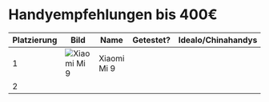 # Handyempfehlungen bis 400€

|Platzierung|Bild|Name|Getestet?|Idealo/Chinahandys|Preis|Bewertung|Kamera|Prozessor|Betriebssystem|Erscheinungsdatum
|--|--|--|--|--|--|--|--|--|--|--
|1|![Xiaomi Mi 9](https://cdn.idealo.com/folder/Product/6482/4/6482454/s1_produktbild_max_1/xiaomi-mi-9.jpg)|Xiaomi Mi 9|
|2|
